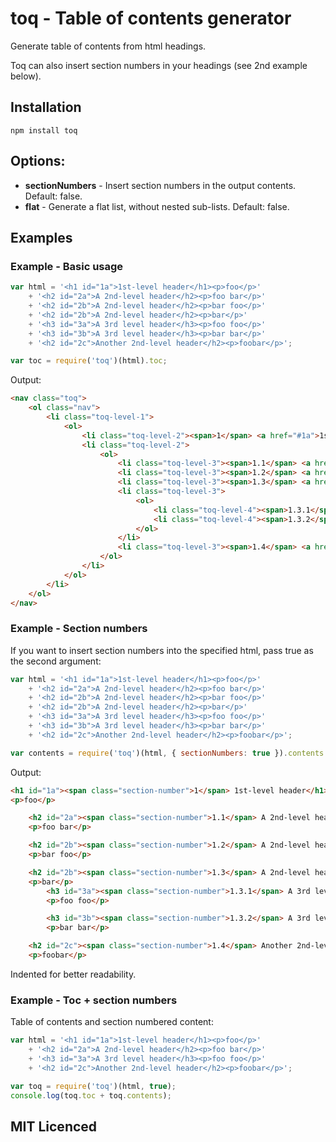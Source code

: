 # toq - Table of contents generator
Generate table of contents from html headings.

Toq can also insert section numbers in your headings (see 2nd example below).

## Installation
`npm install toq`

## Options:

* **sectionNumbers** - Insert section numbers in the output contents. Default: false.
* **flat** - Generate a flat list, without nested sub-lists. Default: false.

## Examples

### Example - Basic usage
``` javascript
var html = '<h1 id="1a">1st-level header</h1><p>foo</p>'
	+ '<h2 id="2a">A 2nd-level header</h2><p>foo bar</p>'
	+ '<h2 id="2b">A 2nd-level header</h2><p>bar foo</p>'
	+ '<h2 id="2b">A 2nd-level header</h2><p>bar</p>'
	+ '<h3 id="3a">A 3rd level header</h3><p>foo foo</p>'
	+ '<h3 id="3b">A 3rd level header</h3><p>bar bar</p>'
	+ '<h2 id="2c">Another 2nd-level header</h2><p>foobar</p>';

var toc = require('toq')(html).toc;

```

Output:

``` html
<nav class="toq">
	<ol class="nav">
		<li class="toq-level-1">
			<ol>
				<li class="toq-level-2"><span>1</span> <a href="#1a">1st-level header</a></li>
				<li class="toq-level-2">
					<ol>
						<li class="toq-level-3"><span>1.1</span> <a href="#2a">A 2nd-level header</a></li>
						<li class="toq-level-3"><span>1.2</span> <a href="#2b">A 2nd-level header</a></li>
						<li class="toq-level-3"><span>1.3</span> <a href="#2b">A 2nd-level header</a></li>
						<li class="toq-level-3">
							<ol>
								<li class="toq-level-4"><span>1.3.1</span> <a href="#3a">A 3rd level header</a></li>
								<li class="toq-level-4"><span>1.3.2</span> <a href="#3b">A 3rd level header</a></li>
							</ol>
						</li>
						<li class="toq-level-3"><span>1.4</span> <a href="#2c">Another 2nd-level header</a></li>
					</ol>
				</li>
			</ol>
		</li>
	</ol>
</nav>
```

### Example - Section numbers

If you want to insert section numbers into the specified html, pass true as the second argument:

``` javascript
var html = '<h1 id="1a">1st-level header</h1><p>foo</p>'
	+ '<h2 id="2a">A 2nd-level header</h2><p>foo bar</p>'
	+ '<h2 id="2b">A 2nd-level header</h2><p>bar foo</p>'
	+ '<h2 id="2b">A 2nd-level header</h2><p>bar</p>'
	+ '<h3 id="3a">A 3rd level header</h3><p>foo foo</p>'
	+ '<h3 id="3b">A 3rd level header</h3><p>bar bar</p>'
	+ '<h2 id="2c">Another 2nd-level header</h2><p>foobar</p>';

var contents = require('toq')(html, { sectionNumbers: true }).contents

```

Output:

``` html
<h1 id="1a"><span class="section-number">1</span> 1st-level header</h1>
<p>foo</p>

	<h2 id="2a"><span class="section-number">1.1</span> A 2nd-level header</h2>
	<p>foo bar</p>

	<h2 id="2b"><span class="section-number">1.2</span> A 2nd-level header</h2>
	<p>bar foo</p>

	<h2 id="2b"><span class="section-number">1.3</span> A 2nd-level header</h2>
	<p>bar</p>
		<h3 id="3a"><span class="section-number">1.3.1</span> A 3rd level header</h3>
		<p>foo foo</p>

		<h3 id="3b"><span class="section-number">1.3.2</span> A 3rd level header</h3>
		<p>bar bar</p>

	<h2 id="2c"><span class="section-number">1.4</span> Another 2nd-level header</h2>
	<p>foobar</p>

```
Indented for better readability.

### Example - Toc + section numbers

Table of contents and section numbered content:

``` javascript
var html = '<h1 id="1a">1st-level header</h1><p>foo</p>'
	+ '<h2 id="2a">A 2nd-level header</h2><p>foo bar</p>'
	+ '<h3 id="3a">A 3rd level header</h3><p>foo foo</p>'
	+ '<h2 id="2c">Another 2nd-level header</h2><p>foobar</p>';

var toq = require('toq')(html, true);
console.log(toq.toc + toq.contents);

```

## MIT Licenced
